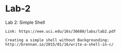 # Lab-2
Lab 2: Simple Shell
```
Link: https://eee.uci.edu/16s/36680/labs/lab2.pdf

Creating a simple shell without Backgrounding: http://brennan.io/2015/01/16/write-a-shell-in-c/
